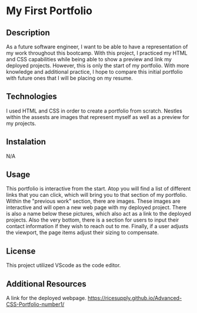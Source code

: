 # My First Portfolio

## Description 

As a future software engineer, I want to be able to have a representation of my work throughout this bootcamp.  With this project, I practiced my HTML and CSS capabilities while being able to show a preview and link my deployed projects.  However, this is only the start of my portfolio.  With more knowledge and additional practice, I hope to compare this initial portfolio with future ones that I will be placing on my resume.  

## Technologies

I used HTML and CSS in order to create a portfolio from scratch.  Nestles within the assests are images that represent myself as well as a preview for my projects. 

## Instalation

N/A

## Usage

This portfolio is interactive from the start.  Atop you will find a list of different links that you can click, which will bring you to that section of my portfolio.  Within the "previous work" section, there are images.  These images are interactive and will open a new web page with my deployed project.  There is also a name below these pictures, which also act as a link to the deployed projects.  Also the very bottom, there is a section for users to input their contact information if they wish to reach out to me.  Finally, if a user adjusts the viewport, the page items adjust their sizing to compensate.  

## License

This project utilized VScode as the code editor.  

## Additional Resources

A link for the deployed webpage. 
https://ricesupply.github.io/Advanced-CSS-Portfolio-number1/
